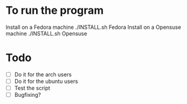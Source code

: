 # To run the program

Install on a Fedora machine
./INSTALL.sh Fedora
Install on a Opensuse machine
./INSTALL.sh Opensuse



# Todo 
- [ ] Do it for the arch users
- [ ] Do it for the ubuntu users
- [ ] Test the script
- [ ] Bugfixing? 
